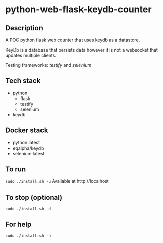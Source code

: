 # python-web-flask-keydb-counter

## Description
A POC python flask web counter
that uses keydb as a datastore.

KeyDb is a database that persists data
however it is not a websocket that updates multiple
clients.

Testing frameworks: *testify* and *selenium*

## Tech stack
- python
  - flask
  - testify
  - selenium
- keydb

## Docker stack
- python:latest
- eqalpha/keydb
- selenium:latest

## To run
`sudo ./install.sh -u`
Available at http://localhost

## To stop (optional)
`sudo ./install.sh -d`

## For help
`sudo ./install.sh -h`
